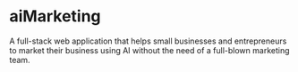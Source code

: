 # aiMarketing

A full-stack web application that helps small businesses and entrepreneurs to market their business using AI without the need of a full-blown marketing team.